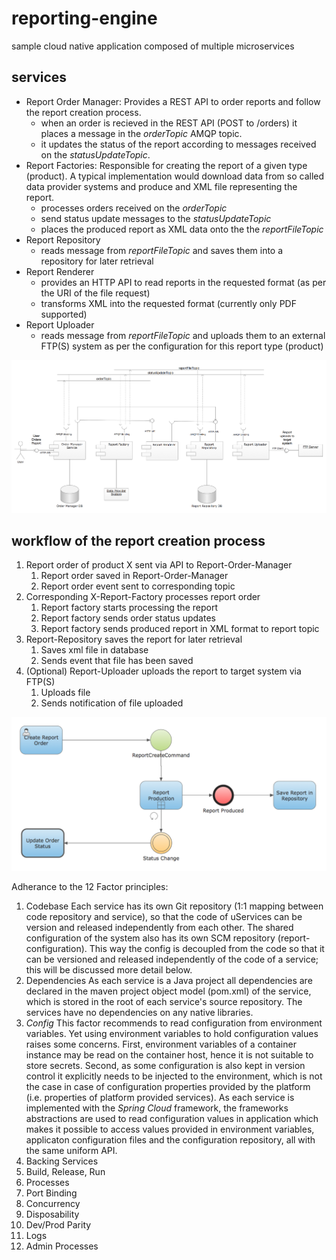 # reporting-engine
sample cloud native application composed of multiple microservices

## services
* Report Order Manager: Provides a REST API to order reports and follow the report creation process.
  * when an order is recieved in the REST API (POST to /orders) it places a message in the _orderTopic_ AMQP topic.
  * it updates the status of the report according to messages received on the _statusUpdateTopic_.
* Report Factories: Responsible for creating the report of a given type (product). A typical implementation would download data from so called data provider systems and produce and XML file representing the report. 
  * processes orders received on the _orderTopic_
  * send status update messages to the _statusUpdateTopic_
  * places the produced report as XML data onto the the _reportFileTopic_
* Report Repository
  * reads message from _reportFileTopic_ and saves them into a repository for later retrieval
* Report Renderer
  * provides an HTTP API to read reports in the requested format (as per the URI of the file request)
  * transforms XML into the requested format (currently only PDF supported)
* Report Uploader
  * reads message from _reportFileTopic_ and uploads them to an external FTP(S) system as per the configuration for this report type (product)

![Componen Diagramm](/docs/components.png)

## workflow of the report creation process
1. Report order of product X sent via API to Report-Order-Manager
   1.	Report order saved in Report-Order-Manager
   1.	Report order event sent to corresponding topic
1. Corresponding X-Report-Factory processes report order
   1.	Report factory starts processing the report
   1.	Report factory sends order status updates 
   1.	Report factory sends produced report in XML format to report topic
1. Report-Repository saves the report for later retrieval
    1. Saves xml file in database
    1. Sends event that file has been saved
1. (Optional) Report-Uploader uploads the report to target system via FTP(S)
    1. Uploads file
    1. Sends notification of file uploaded

![Activity Diagramm](/docs/report_creation_process.png)

Adherance to the 12 Factor principles:
1. Codebase
Each service has its own Git repository (1:1 mapping between code repository and service), so that the code of uServices can be version and released independently from each other. The shared configuration of the system also has its own SCM repository (report-configuration). This way the config is decoupled from the code so that it can be versioned and released independently of the code of a service; this will be discussed more detail below.  
1. Dependencies
As each service is a Java project all dependencies are declared in the maven project object model (pom.xml) of the service, which is stored in the root of each service's source repository. The services have no dependencies on any native libraries.
1. _Config_
This factor recommends to read configuration from environment variables. Yet using environment variables to hold configuration values raises some concerns. First, environment variables of a container instance may be read on the container host, hence it is not suitable to store secrets. Second, as some configuration is also kept in version control it explicitly needs to be injected to the environment, which is not the case in case of configuration properties provided by the platform (i.e. properties of platform provided services). As each service is implemented with the *Spring Cloud* framework, the frameworks abstractions are used to read configuration values in application which makes it possible to access values provided in environment variables, applicaton configuration files and the configuration repository, all with the same uniform API.
1. Backing Services
1. Build, Release, Run
1. Processes
1. Port Binding 
1. Concurrency
1. Disposability
1. Dev/Prod Parity
1. Logs
1. Admin Processes
